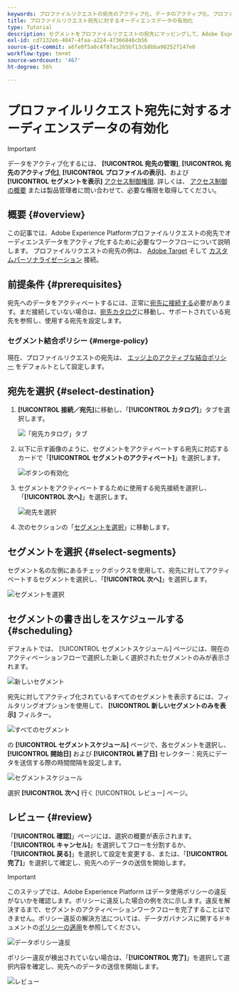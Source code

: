 ```yaml
---
keywords: プロファイルリクエストの宛先のアクティブ化、データのアクティブ化、プロファイルリクエストの宛先
title: プロファイルリクエスト宛先に対するオーディエンスデータの有効化
type: Tutorial
description: セグメントをプロファイルリクエストの宛先にマッピングして、Adobe Experience Platformでのオーディエンスデータをアクティブ化する方法について説明します。
exl-id: cd7132eb-4047-4faa-a224-47366846cb56
source-git-commit: a6fe0f5a0c4f87ac265bf13cb8bba98252f147e0
workflow-type: tm+mt
source-wordcount: '467'
ht-degree: 56%

---
```


# プロファイルリクエスト宛先に対するオーディエンスデータの有効化

>[!IMPORTANT]
> 
>データをアクティブ化するには、 **[!UICONTROL 宛先の管理]**, **[!UICONTROL 宛先のアクティブ化]**, **[!UICONTROL プロファイルの表示]**、および **[!UICONTROL セグメントを表示]** [アクセス制御権限](/help/access-control/home.md#permissions). 詳しくは、 [アクセス制御の概要](/help/access-control/ui/overview.md) または製品管理者に問い合わせて、必要な権限を取得してください。

## 概要 {#overview}

この記事では、Adobe Experience Platformプロファイルリクエストの宛先でオーディエンスデータをアクティブ化するために必要なワークフローについて説明します。 プロファイルリクエストの宛先の例は、 [Adobe Target](../../destinations/catalog/personalization/adobe-target-connection.md) そして [カスタムパーソナライゼーション](../../destinations/catalog/personalization/custom-personalization.md) 接続。

## 前提条件 {#prerequisites}

宛先へのデータをアクティベートするには、正常に[宛先に接続する](./connect-destination.md)必要があります。まだ接続していない場合は、[宛先カタログ](../catalog/overview.md)に移動し、サポートされている宛先を参照し、使用する宛先を設定します。

### セグメント結合ポリシー {#merge-policy}

現在、プロファイルリクエストの宛先は、 [エッジ上のアクティブな結合ポリシー](../../segmentation/ui/segment-builder.md#merge-policies) をデフォルトとして設定します。

## 宛先を選択 {#select-destination}

1. **[!UICONTROL 接続／宛先]**&#x200B;に移動し、「**[!UICONTROL カタログ]**」タブを選択します。

   ![「宛先カタログ」タブ](../assets/ui/activate-segment-streaming-destinations/catalog-tab.png)

1. 以下に示す画像のように、セグメントをアクティベートする宛先に対応するカードで「**[!UICONTROL セグメントのアクティベート]**」を選択します。

   ![ボタンの有効化](../assets/ui/activate-profile-request-destinations/activate-segments-button.png)

1. セグメントをアクティベートするために使用する宛先接続を選択し、「**[!UICONTROL 次へ]**」を選択します。

   ![宛先を選択](../assets/ui/activate-profile-request-destinations/select-destination.png)

1. 次のセクションの「[セグメントを選択](#select-segments)」に移動します。

## セグメントを選択 {#select-segments}

セグメント名の左側にあるチェックボックスを使用して、宛先に対してアクティベートするセグメントを選択し、「**[!UICONTROL 次へ]**」を選択します。

![セグメントを選択](../assets/ui/activate-profile-request-destinations/select-segments.png)

## セグメントの書き出しをスケジュールする {#scheduling}

デフォルトでは、 [!UICONTROL セグメントスケジュール] ページには、現在のアクティベーションフローで選択した新しく選択されたセグメントのみが表示されます。

![新しいセグメント](../assets/ui/activate-profile-request-destinations/new-segments.png)

宛先に対してアクティブ化されているすべてのセグメントを表示するには、フィルタリングオプションを使用して、 **[!UICONTROL 新しいセグメントのみを表示]** フィルター。

![すべてのセグメント](../assets/ui/activate-profile-request-destinations/all-segments.png)

の **[!UICONTROL セグメントスケジュール]** ページで、各セグメントを選択し、 **[!UICONTROL 開始日]** および **[!UICONTROL 終了日]** セレクター：宛先にデータを送信する際の時間間隔を設定します。

![セグメントスケジュール](../assets/ui/activate-profile-request-destinations/segment-schedule.png)

選択 **[!UICONTROL 次へ]** 行く [!UICONTROL レビュー] ページ。

## レビュー {#review}

「**[!UICONTROL 確認]**」ページには、選択の概要が表示されます。「**[!UICONTROL キャンセル]**」を選択してフローを分割するか、「**[!UICONTROL 戻る]**」を選択して設定を変更する、または、「**[!UICONTROL 完了]**」を選択して確定し、宛先へのデータの送信を開始します。

>[!IMPORTANT]
>
>このステップでは、Adobe Experience Platform はデータ使用ポリシーの違反がないかを確認します。ポリシーに違反した場合の例を次に示します。違反を解決するまで、セグメントのアクティベーションワークフローを完了することはできません。ポリシー違反の解決方法については、データガバナンスに関するドキュメントの[ポリシーの適用](../../rtcdp/privacy/data-governance-overview.md#enforcement)を参照してください。

![データポリシー違反](../assets/common/data-policy-violation.png)

ポリシー違反が検出されていない場合は、「**[!UICONTROL 完了]**」を選択して選択内容を確定し、宛先へのデータの送信を開始します。

![レビュー](../assets/ui/activate-profile-request-destinations/review.png)

<!--

Commenting out this part since destination monitoring is not available currently for the Adobe Target and Custom Personalization destinations.

## Verify segment activation {#verify}

Check the [destination monitoring documentation](../../dataflows/ui/monitor-destinations.md) for detailed information on how to monitor the flow of data to your destinations.

-->